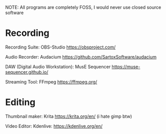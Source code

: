 NOTE: All programs are completely FOSS, I would never use closed source software

# Recording

Recording Suite: OBS-Studio https://obsproject.com/

Audio Recorder: Audacium https://github.com/SartoxSoftware/audacium

DAW (Digital Audio Workstation): MusE Sequencer https://muse-sequencer.github.io/

Streaming Tool: FFmpeg https://ffmpeg.org/



# Editing

Thumbnail maker: Krita https://krita.org/en/ (i hate gimp btw)

Video Editor: Kdenlive: https://kdenlive.org/en/


